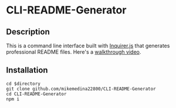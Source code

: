 # 	CLI-README-Generator
## Description
This is a command line interface built with [Inquirer.js](https://www.npmjs.com/package/inquirer) that generates professional README files. Here's a [walkthrough video](https://drive.google.com/file/d/1_331ACMY0ybXCw9XbXvyRlgvchyJ7ceh/view).
## Installation
```
cd $directory
git clone github.com/mikemedina22800/CLI-README-Generator 
cd CLI-README-Generator 
npm i 
```